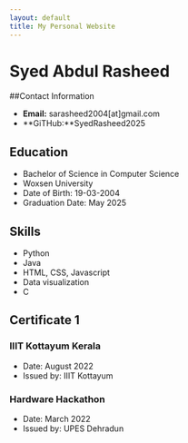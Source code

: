 ```yaml
---
layout: default
title: My Personal Website
---
```



# Syed Abdul Rasheed 

##Contact Information 
- **Email:** sarasheed2004[at]gmail.com
- **GiTHub:**SyedRasheed2025

## Education
- Bachelor of Science in Computer Science
- Woxsen University
- Date of Birth: 19-03-2004
- Graduation Date: May 2025

## Skills
- Python
- Java
- HTML, CSS, Javascript
- Data visualization
- C

## Certificate 1
### IIIT Kottayum Kerala
- Date: August 2022
- Issued by: IIIT Kottayum

### Hardware Hackathon
- Date: March 2022
- Issued by: UPES Dehradun
